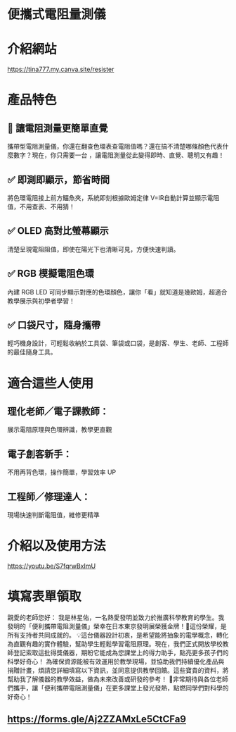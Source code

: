 # 便攜式電阻量測儀
# 介紹網站
https://tina777.my.canva.site/resister
# 產品特色
## 🔌 讓電阻測量更簡單直覺
攜帶型電阻測量儀，你還在翻查色環表查電阻值嗎？還在搞不清楚哪條顏色代表什麼數字？現在，你只需要一台 ，讓電阻測量從此變得即時、直覺、聰明又有趣！
## ✅ 即測即顯示，節省時間
將色環電阻接上前方鱷魚夾，系統即刻根據歐姆定律 V=IR自動計算並顯示電阻值，不用查表、不用猜！
## ✅ OLED 高對比螢幕顯示
清楚呈現電阻阻值，即使在陽光下也清晰可見，方便快速判讀。
## ✅ RGB 模擬電阻色環
內建 RGB LED 可同步顯示對應的色環顏色，讓你「看」就知道是幾歐姆，超適合教學展示與初學者學習！
## ✅ 口袋尺寸，隨身攜帶
輕巧機身設計，可輕鬆收納於工具袋、筆袋或口袋，是創客、學生、老師、工程師的最佳隨身工具。
# 適合這些人使用
## 理化老師／電子課教師：
展示電阻原理與色環辨識，教學更直觀
## 電子創客新手：
不用再背色環，操作簡單，學習效率 UP
## 工程師／修理達人：
現場快速判斷電阻值，維修更精準
# 介紹以及使用方法
https://youtu.be/S7fqrwBxImU
# 填寫表單領取
親愛的老師您好：
我是林星佑，一名熱愛發明並致力於推廣科學教育的學生。我發明的「便利攜帶電阻測量儀」榮幸在日本東京發明展榮獲金牌！🌟這份榮耀，是所有支持者共同成就的。
💡這台儀器設計初衷，是希望能將抽象的電學概念，轉化為直觀有趣的實作體驗，幫助學生輕鬆學習電阻原理。現在，我們正式開放學校教師登記索取這批得獎儀器，期盼它能成為您課堂上的得力助手，點亮更多孩子們的科學好奇心！
為確保資源能被有效運用於教學現場，並協助我們持續優化產品與捐贈計畫，煩請您詳細填寫以下資訊，並同意提供教學回饋。這些寶貴的資料，將幫助我了解儀器的教學效益，做為未來改善或研發的參考！
🙏非常期待與各位老師們攜手，讓「便利攜帶電阻測量儀」在更多課堂上發光發熱，點燃同學們對科學的好奇心！
## https://forms.gle/Aj2ZZAMxLe5CtCFa9
